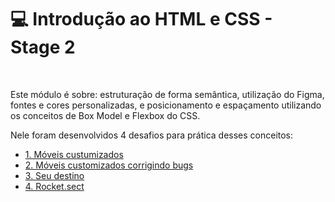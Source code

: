 # 💻 Introdução ao HTML e CSS - Stage 2

<br>

Este módulo é sobre: estruturação de forma semântica, utilização do Figma, fontes e cores personalizadas, e posicionamento e espaçamento utilizando os conceitos de Box Model e Flexbox do CSS.

Nele foram desenvolvidos 4 desafios para prática desses conceitos:

- <a href="https://github.com/daragneri/rocketseat-explorer/tree/main/n%C3%ADvel-02/stage/desafio-01">1. Móveis custumizados</a>
- <a href="https://github.com/daragneri/rocketseat-explorer/tree/main/n%C3%ADvel-02/stage/desafio-02">2. Móveis customizados corrigindo bugs</a>
- <a href="https://github.com/daragneri/rocketseat-explorer/tree/main/n%C3%ADvel-02/stage/desafio-03">3. Seu destino</a>
- <a href="">4. Rocket.sect</a>
